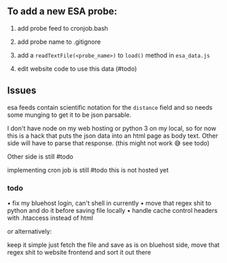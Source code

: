 ## To add a new ESA probe:

1. add probe feed to cronjob.bash

2. add probe name to .gitignore

3. add a `readTextFile(<probe_name>)` to `load()` method in `esa_data.js`

4. edit website code to use this data (#todo)

## Issues

esa feeds contain scientific notation for the `distance` field and so needs some munging to get it to be json parsable.

I don't have node on my web hosting or python 3 on my local, so for now this is a hack that puts the json data into an html page as body text. Other side will have to parse that response. (this might not work 😅 see todo)

Other side is still #todo

implementing cron job is still #todo this is not hosted yet

### todo

• fix my bluehost login, can't shell in currently
• move that regex shit to python and do it before saving file locally
• handle cache control headers with .htaccess instead of html

or alternatively:

keep it simple just fetch the file and save as is on bluehost side, move that regex shit to website frontend and sort it out there
